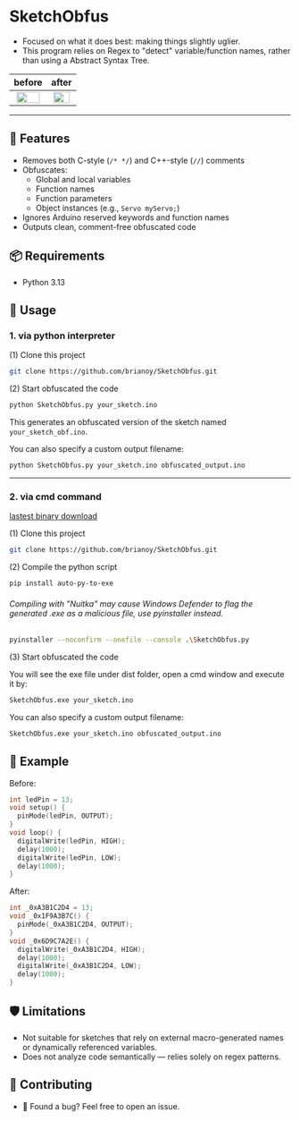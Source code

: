 # SketchObfus

- Focused on what it does best: making things slightly uglier.
- This program relies on Regex to "detect" variable/function names, rather than using a Abstract Syntax Tree.
  
| before | after |
|:------------:|:-------------:|
| <img src="https://github.com/user-attachments/assets/414e6332-f762-4df6-8566-de5236304770" width = "90%">|<img src="https://github.com/user-attachments/assets/d35a7f1d-9488-4be3-93a8-e6e2f5d5d684" width = "90%">|

---

## 🔧 Features

- Removes both C-style (`/* */`) and C++-style (`//`) comments
- Obfuscates:
  - Global and local variables
  - Function names
  - Function parameters
  - Object instances (e.g., `Servo myServo;`)
- Ignores Arduino reserved keywords and function names
- Outputs clean, comment-free obfuscated code

## 📦 Requirements

- Python 3.13

## 🚀 Usage

### 1. via python interpreter
(1) Clone this project

```bash
git clone https://github.com/brianoy/SketchObfus.git
```

(2) Start obfuscated the code

```bash
python SketchObfus.py your_sketch.ino
```

This generates an obfuscated version of the sketch named `your_sketch_obf.ino`.

You can also specify a custom output filename:

```bash
python SketchObfus.py your_sketch.ino obfuscated_output.ino
```

---

### 2. via cmd command

[lastest binary download](https://github.com/brianoy/SketchObfus/releases/latest)

(1) Clone this project

```bash
git clone https://github.com/brianoy/SketchObfus.git
```

(2) Compile the python script

```bash
pip install auto-py-to-exe
```

###### Compiling with "Nuitka" may cause Windows Defender to flag the generated .exe as a malicious file, use pyinstaller instead.

```bash
pyinstaller --noconfirm --onefile --console .\SketchObfus.py
```
 
(3) Start obfuscated the code
   
You will see the exe file under dist folder, open a cmd window and execute it by:

```bash
SketchObfus.exe your_sketch.ino
```

You can also specify a custom output filename:

```bash
SketchObfus.exe your_sketch.ino obfuscated_output.ino
```

## 📁 Example

Before:
```cpp
int ledPin = 13;
void setup() {
  pinMode(ledPin, OUTPUT);
}
void loop() {
  digitalWrite(ledPin, HIGH);
  delay(1000);
  digitalWrite(ledPin, LOW);
  delay(1000);
}
```

After:
```cpp
int _0xA3B1C2D4 = 13;
void _0x1F9A3B7C() {
  pinMode(_0xA3B1C2D4, OUTPUT);
}
void _0x6D9C7A2E() {
  digitalWrite(_0xA3B1C2D4, HIGH);
  delay(1000);
  digitalWrite(_0xA3B1C2D4, LOW);
  delay(1000);
}
```

## 🛡️ Limitations

- Not suitable for sketches that rely on external macro-generated names or dynamically referenced variables.
- Does not analyze code semantically — relies solely on regex patterns.

## 🤝 Contributing

- 🐛 Found a bug? Feel free to open an issue.
